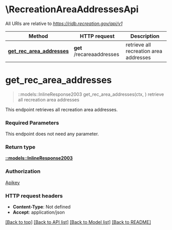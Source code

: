 # \RecreationAreaAddressesApi

All URIs are relative to *https://ridb.recreation.gov/api/v1*

Method | HTTP request | Description
------------- | ------------- | -------------
[**get_rec_area_addresses**](RecreationAreaAddressesApi.md#get_rec_area_addresses) | **get** /recareaaddresses | retrieve all recreation area addresses


# **get_rec_area_addresses**
> ::models::InlineResponse2003 get_rec_area_addresses(ctx, )
retrieve all recreation area addresses

This endpoint retrieves all recreation area addresses.

### Required Parameters
This endpoint does not need any parameter.

### Return type

[**::models::InlineResponse2003**](inline_response_200_3.md)

### Authorization

[Apikey](../README.md#Apikey)

### HTTP request headers

 - **Content-Type**: Not defined
 - **Accept**: application/json

[[Back to top]](#) [[Back to API list]](../README.md#documentation-for-api-endpoints) [[Back to Model list]](../README.md#documentation-for-models) [[Back to README]](../README.md)

